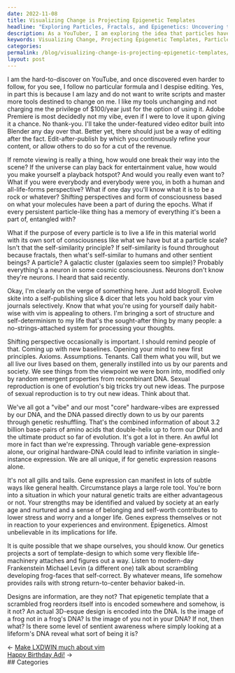 ```yaml
---
date: 2022-11-08
title: Visualizing Change is Projecting Epigenetic Templates
headline: "Exploring Particles, Fractals, and Epigenetics: Uncovering the Power of Design in Our DNA"
description: As a YouTuber, I am exploring the idea that particles have memories, self-similarity is found throughout because of fractals, and that our DNA contains 3.2 billion base-pairs of amino acids. I am amazed by the implications of epigenetics and the power to shape ourselves and our environment. I'm also fascinated by the idea of life having a way of returning to the center, no matter what. Join me as I explore these ideas.
keywords: Visualizing Change, Projecting Epigenetic Templates, Particles, Memories, Self-Similarity, Fractals, DNA, Amino Acids, Epigenetics, Shaping, Environment, Michael Levin, Scrambling, Frog Faces, Self-Correcting, Designs, Encoded, DNA, Being
categories: 
permalink: /blog/visualizing-change-is-projecting-epigenetic-templates/
layout: post
---
```



I am the hard-to-discover on YouTube, and once discovered even harder to
follow, for you see, I follow no particular formula and I despise editing. Yes,
in part this is because I am lazy and do not want to write scripts and master
more tools destined to change on me. I like my tools unchanging and not
charging me the privilege of $100/year just for the option of using it. Adobe
Premiere is most decidedly not my vibe, even if I were to love it upon giving
it a chance. No thank-you. I'll take the under-featured video editor built into
Blender any day over that. Better yet, there should just be a way of editing
after the fact. Edit-after-publish by which you continuously refine your
content, or allow others to do so for a cut of the revenue.

If remote viewing is really a thing, how would one break their way into the
scene? If the universe can play back for entertainment value, how would you
make yourself a playback hotspot? And would you really even want to? What if
you were everybody and everybody were you, in both a human and all-life-forms
perspective? What if one day you'll know what it is to be a rock or whatever?
Shifting perspectives and form of consciousness based on what your molecules
have been a part of during the epochs. What if every persistent particle-like
thing has a memory of everything it's been a part of, entangled with?

What if the purpose of every particle is to live a life in this material world
with its own sort of consciousness like what we have but at a particle scale?
Isn't that the self-similarity principle? If self-similarity is found
throughout because fractals, then what's self-similar to humans and other
sentient beings? A particle? A galactic cluster (galaxies seem too simple)?
Probably everything's a neuron in some cosmic consciousness. Neurons don't know
they're neurons. I heard that said recently.

Okay, I'm clearly on the verge of something here. Just add blogroll. Evolve
skite into a self-publishing slice & dicer that lets you hold back your vim
journals selectively. Know that what you're using for yourself daily habit-wise
with vim is appealing to others. I'm bringing a sort of structure and
self-determinism to my life that's the sought-after thing by many people: a
no-strings-attached system for processing your thoughts.

Shifting perspective occasionally is important. I should remind people of that.
Coming up with new baselines. Opening your mind to new first principles.
Axioms. Assumptions. Tenants. Call them what you will, but we all live our
lives based on them, generally instilled into us by our parents and society. We
see things from the viewpoint we were born into, modified only by random
emergent properties from recombinant DNA. Sexual reproduction is one of
evolution's big tricks try out new ideas. The purpose of sexual reproduction is
to try out new ideas. Think about that.

We've all got a "vibe" and our most "core" hardware-vibes are expressed by our
DNA, and the DNA passed directly down to us by our parents through genetic
reshuffling. That's the combined information of about 3.2 billion base-pairs of
amino acids that double-helix up to form our DNA and the ultimate product so
far of evolution. It's got a lot in there. An awful lot more in fact than we're
expressing. Through variable gene-expression alone, our original hardware-DNA
could lead to infinite variation in single-instance expression. We are all
unique, if for genetic expression reasons alone.

It's not all gills and tails. Gene expression can manifest in lots of subtle
ways like general health. Circumstance plays a large role tool. You're born
into a situation in which your natural genetic traits are either advantageous
or not. Your strengths may be identified and valued by society at an early age
and nurtured and a sense of belonging and self-worth contributes to lower
stress and worry and a longer life. Genes express themselves or not in reaction
to your experiences and environment. Epigenetics. Almost unbelievable in its
implications for life.

It is quite possible that we shape ourselves, you should know. Our genetics
projects a sort of template-design to which some very flexible life-machinery
attaches and figures out a way. Listen to modern-day Frankenstein Michael Levin
(a different one) talk about scrambling developing frog-faces that
self-correct. By whatever means, life somehow provides rails with strong
return-to-center behavior baked-in.

Designs are information, are they not? That epigenetic template that a
scrambled frog reorders itself into is encoded somewhere and somehow, is it
not? An actual 3D-esque design is encoded into the DNA. Is the image of a frog
not in a frog's DNA? Is the image of you not in your DNA? If not, then what? Is
there some level of sentient awareness where simply looking at a lifeform's DNA
reveal what sort of being it is?


<div class="post-nav"><div class="post-nav-prev"><span class="arrow">&larr;&nbsp;</span><a href="/blog/make-lxdwin-much-about-vim">Make LXDWIN much about vim</a></div><div class="post-nav-next"><a href="/blog/happy-birthday-adi">Happy Birthday Adi!</a><span class="arrow">&nbsp;&rarr;</span></div></div>
## Categories

<ul></ul>